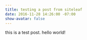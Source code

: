 ```yaml
---
title: testing a post from siteleaf
date: 2016-11-28 14:26:00 -07:00
show-avatar: false
---
```


this is a test post. hello world!